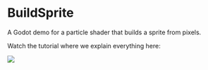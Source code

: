 # BuildSprite
A Godot demo for a particle shader that builds a sprite from pixels.

Watch the tutorial where we explain everything here:

[![](https://img.youtube.com/vi/53rDu0rMoss/hqdefault.jpg)](https://www.youtube.com/watch?v=53rDu0rMoss)

